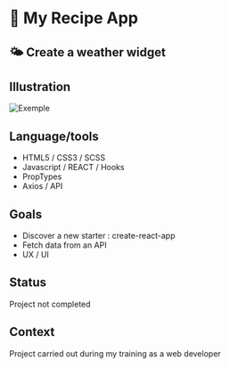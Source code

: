 #  :spaghetti: My Recipe App

## :sun_behind_small_cloud: Create a weather widget

## Illustration
![Exemple]()

## Language/tools
- HTML5 / CSS3 / SCSS
- Javascript / REACT / Hooks
- PropTypes
- Axios / API

## Goals 
- Discover a new starter : create-react-app
- Fetch data from an API
- UX / UI

## Status
Project not completed

## Context
Project carried out during my training as a web developer

